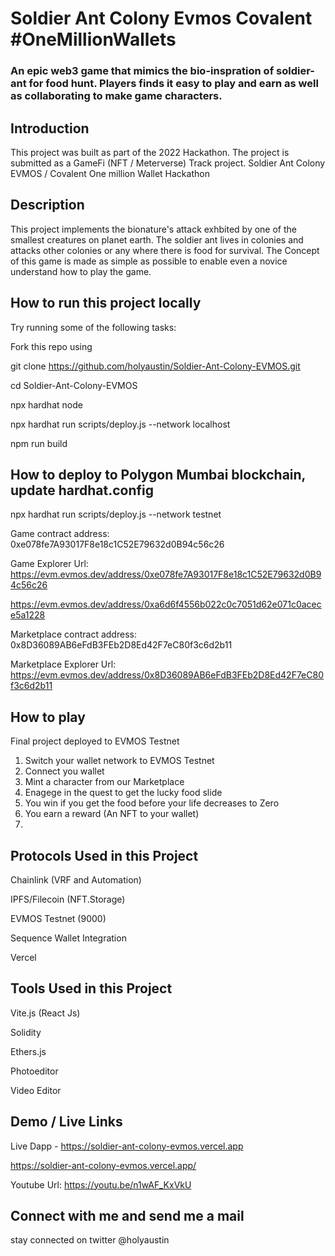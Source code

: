 # Soldier Ant Colony Evmos Covalent #OneMillionWallets

### An epic web3 game that mimics the bio-inspration of soldier-ant for food hunt. Players finds it easy to play and earn as well as collaborating to make game characters.

## Introduction
This project was built as part of the 2022 Hackathon. The project is submitted as a GameFi (NFT / Meterverse) Track project. Soldier Ant Colony EVMOS / Covalent One million Wallet Hackathon

## Description

This project implements the bionature's attack exhbited by one of the smallest creatures on planet earth. The soldier ant lives in colonies and attacks other colonies or any where there is food for survival. The Concept of this game is made as simple as possible to enable even a novice understand how to play the game.

## How to run this project locally
Try running some of the following tasks:

Fork this repo using

git clone https://github.com/holyaustin/Soldier-Ant-Colony-EVMOS.git

cd Soldier-Ant-Colony-EVMOS

npx hardhat node

npx hardhat run scripts/deploy.js --network localhost

npm run build

## How to deploy to Polygon Mumbai  blockchain, update hardhat.config
npx hardhat run scripts/deploy.js --network testnet

Game contract address: 0xe078fe7A93017F8e18c1C52E79632d0B94c56c26

Game Explorer Url: https://evm.evmos.dev/address/0xe078fe7A93017F8e18c1C52E79632d0B94c56c26

https://evm.evmos.dev/address/0xa6d6f4556b022c0c7051d62e071c0acece5a1228

Marketplace contract address: 0x8D36089AB6eFdB3FEb2D8Ed42F7eC80f3c6d2b11

Marketplace Explorer Url: https://evm.evmos.dev/address/0x8D36089AB6eFdB3FEb2D8Ed42F7eC80f3c6d2b11


## How to play
Final project deployed to EVMOS Testnet
1. Switch your wallet network to EVMOS Testnet
2. Connect you wallet
3. Mint a character from our Marketplace
4. Enagege in the quest to get the lucky food slide
5. You win if you get the food before your life decreases to Zero
6. You earn a reward (An NFT to your wallet) 
7. <Token reward coming soon>
   

## Protocols Used in this Project
Chainlink (VRF and Automation)

IPFS/Filecoin (NFT.Storage)

EVMOS Testnet (9000)

Sequence Wallet Integration

Vercel


## Tools Used in this Project
Vite.js (React Js)

Solidity

Ethers.js

Photoeditor

Video Editor


## Demo / Live Links
Live Dapp - https://soldier-ant-colony-evmos.vercel.app

https://soldier-ant-colony-evmos.vercel.app/

Youtube Url: https://youtu.be/n1wAF_KxVkU


## Connect with me and send me a mail

stay connected on twitter @holyaustin
